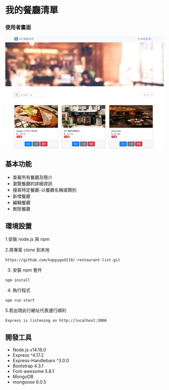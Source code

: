 # 我的餐廳清單

### 使用者畫面
![我的餐廳清單](./public/image/new.jpg)

## 基本功能

* 查看所有餐廳及簡介
* 瀏覽餐廳的詳細資訊
* 搜尋特定餐廳-以餐廳名稱或類別
* 新增餐廳
* 編輯餐廳
* 刪除餐廳

## 環境設置
1.安裝 node.js 與 npm

2.將專案 clone 到本地
```
https://github.com/happygod119/-restaurant-list.git
```
3. 安裝 npm 套件

```
npm install
```
4. 執行程式

```
npm run start
```
5.若出現此行網址代表運行順利
```
Express is listening on http://localhost:3000
```

## 開發工具
* Node.js v14.16.0
* Express ^4.17.2
* Express-Handlebars ^3.0.0
* Bootstrap 4.3.1
* Font-awesome 5.8.1
* MongoDB
* mongoose 6.0.5
